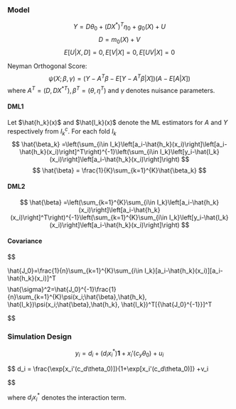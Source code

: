 ### Model

$$
Y=D\theta_0+(DX^*)^T\eta_0+g_0(X)+U
$$
$$
D=m_0(X) + V
$$
$$
E[U|X, D]=0, E[V|X]=0, E[UV|X]=0
$$

Neyman Orthogonal Score:
$$
\psi(X;\beta,\gamma) = (Y-A^T\beta-E[Y-A^T\beta|X])(A-E[A|X])
$$
where $A^T = (D, D{X^*}^T), \beta^T=(\theta, \eta^T)$ and $\gamma$ denotes nuisance parameters.

#### DML1

Let $\hat{h_k}(x)$ and $\hat{l_k}(x)$ denote the ML estimators for $A$ and $Y$ respectively from $I_k^c$. For each fold $I_k$
$$
\hat{\beta_k} =\left(\sum_{i\in I_k}\left[a_i-\hat{h_k}(x_i)\right]\left[a_i-\hat{h_k}(x_i)\right]^T\right)^{-1}\left(\sum_{i\in I_k}\left[y_i-\hat{l_k}(x_i)\right]\left[a_i-\hat{h_k}(x_i)\right]\right)
$$
$$
\hat{\beta} = \frac{1}{K}\sum_{k=1}^{K}\hat{\beta_k}
$$

#### DML2

$$
\hat{\beta} =\left(\sum_{k=1}^{K}\sum_{i\in I_k}\left[a_i-\hat{h_k}(x_i)\right]\left[a_i-\hat{h_k}(x_i)\right]^T\right)^{-1}\left(\sum_{k=1}^{K}\sum_{i\in I_k}\left[y_i-\hat{l_k}(x_i)\right]\left[a_i-\hat{h_k}(x_i)\right]\right)
$$

#### Covariance

$$

\hat{J_0}=\frac{1}{n}\sum_{k=1}^{K}\sum_{i\in I_k}[a_i-\hat{h_k}(x_i)][a_i-\hat{h_k}(x_i)]^T
$$
$$
\hat{\sigma}^2=\hat{J_0}^{-1}\frac{1}{n}\sum_{k=1}^{K}\psi(x_i;\hat{\beta},\hat{h_k}, \hat{l_k})\psi(x_i;\hat{\beta},\hat{h_k}, \hat{l_k})^T[{\hat{J_0}^{-1}}]^T

$$

### Simulation Design

$$
y_i = d_i + (d_ix_i^{*}) \mathbf{1} + x_i'(c_y\theta_0)+u_i
$$

$$
d_i = \frac{\exp[x_i'(c_d\theta_0)]}{1+\exp[x_i'(c_d\theta_0)]} +v_i

$$

where $d_ix_i^{*}$ denotes the interaction term.

